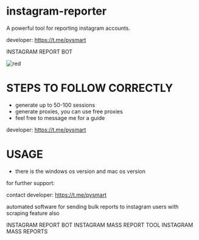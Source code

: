 # instagram-reporter
A powerful tool for reporting instagram accounts.

developer: https://t.me/pysmart

INSTAGRAM REPORT BOT

![red](https://github.com/user-attachments/assets/64fa7546-fdf0-414d-a4ba-6b45df0944be)


# STEPS TO FOLLOW CORRECTLY
- generate up to 50-100 sessions
- generate proxies, you can use free proxies
- feel free to message me for a guide

developer: https://t.me/pysmart

# USAGE
- there is the windows os version and mac os version

for further support:

contact developer: https://t.me/pysmart

automated software for sending bulk reports to instagram users with scraping feature also

INSTAGRAM REPORT BOT
INSTAGRAM MASS REPORT TOOL
INSTAGRAM MASS REPORTS
